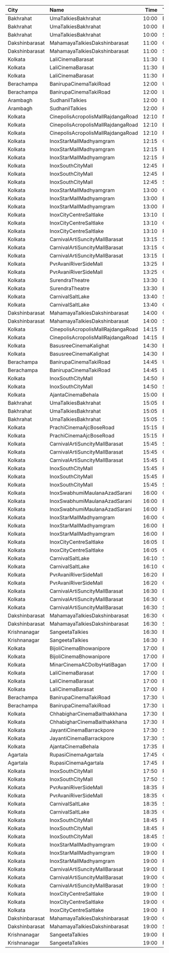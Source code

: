| City           | Name                               |  Time | Type         | Price | Capacity | Booked |
| :------------- | :--------------------------------- | ----: | :----------- | ----: | -------: | -----: |
| Bakhrahat      | UmaTalkiesBakhrahat                | 10:00 | Box          |  220₹ |       46 |     24 |
| Bakhrahat      | UmaTalkiesBakhrahat                | 10:00 | Balcony      |   70₹ |      102 |     21 |
| Bakhrahat      | UmaTalkiesBakhrahat                | 10:00 | SpecialClass |   70₹ |       80 |     80 |
| Dakshinbarasat | MahamayaTalkiesDakshinbarasat      | 11:00 | Goldclass    |  100₹ |       68 |     50 |
| Dakshinbarasat | MahamayaTalkiesDakshinbarasat      | 11:00 | Silverclass  |   70₹ |      160 |    140 |
| Kolkata        | LaliCinemaBarasat                  | 11:30 | DressCircle  |  100₹ |       22 |     16 |
| Kolkata        | LaliCinemaBarasat                  | 11:30 | Balcony      |   70₹ |      169 |    142 |
| Kolkata        | LaliCinemaBarasat                  | 11:30 | RearStall    |   50₹ |      270 |    216 |
| Berachampa     | BanirupaCinemaTakiRoad             | 12:00 | UpperStall   |   50₹ |       25 |      0 |
| Berachampa     | BanirupaCinemaTakiRoad             | 12:00 | LowerStall   |   40₹ |       25 |      0 |
| Arambagh       | SudhanilTalkies                    | 12:00 | Balcony      |   35₹ |      400 |    344 |
| Arambagh       | SudhanilTalkies                    | 12:00 | RearStall    |   25₹ |      412 |    370 |
| Kolkata        | CinepolisAcropolisMallRajdangaRoad | 12:10 | Normal       |  150₹ |       11 |      0 |
| Kolkata        | CinepolisAcropolisMallRajdangaRoad | 12:10 | Executive    |  150₹ |       32 |      1 |
| Kolkata        | CinepolisAcropolisMallRajdangaRoad | 12:10 | Premium      |  150₹ |       19 |      2 |
| Kolkata        | InoxStarMallMadhyamgram            | 12:15 | Club         |  112₹ |       52 |      0 |
| Kolkata        | InoxStarMallMadhyamgram            | 12:15 | Executive    |  112₹ |       17 |      0 |
| Kolkata        | InoxStarMallMadhyamgram            | 12:15 | Royal        |  140₹ |       37 |      0 |
| Kolkata        | InoxSouthCityMall                  | 12:45 | Premier      |  160₹ |       16 |      0 |
| Kolkata        | InoxSouthCityMall                  | 12:45 | Rr           |  280₹ |        8 |      0 |
| Kolkata        | InoxSouthCityMall                  | 12:45 | Silver       |  160₹ |       69 |      0 |
| Kolkata        | InoxStarMallMadhyamgram            | 13:00 | Club         |  112₹ |       46 |      0 |
| Kolkata        | InoxStarMallMadhyamgram            | 13:00 | Executive    |  112₹ |       13 |      0 |
| Kolkata        | InoxStarMallMadhyamgram            | 13:00 | Royal        |  140₹ |       31 |      0 |
| Kolkata        | InoxCityCentreSaltlake             | 13:10 | DressCircle  |  112₹ |       63 |      0 |
| Kolkata        | InoxCityCentreSaltlake             | 13:10 | Galleria     |  112₹ |       24 |      0 |
| Kolkata        | InoxCityCentreSaltlake             | 13:10 | Royale       |  112₹ |       12 |      0 |
| Kolkata        | CarnivalArtiSuncityMallBarasat     | 13:15 | Silver       |   90₹ |       20 |      0 |
| Kolkata        | CarnivalArtiSuncityMallBarasat     | 13:15 | Gold         |   90₹ |       30 |      0 |
| Kolkata        | CarnivalArtiSuncityMallBarasat     | 13:15 | Diamond      |  110₹ |       57 |      2 |
| Kolkata        | PvrAvaniRiverSideMall              | 13:25 | Prime        |  170₹ |       11 |      3 |
| Kolkata        | PvrAvaniRiverSideMall              | 13:25 | Classic      |  120₹ |      180 |     25 |
| Kolkata        | SurendraTheatre                    | 13:30 | DressCircle  |  110₹ |       24 |      0 |
| Kolkata        | SurendraTheatre                    | 13:30 | Balcony      |   50₹ |       46 |      3 |
| Kolkata        | CarnivalSaltLake                   | 13:40 | Silver       |  110₹ |      108 |      5 |
| Kolkata        | CarnivalSaltLake                   | 13:40 | Gold         |  200₹ |        6 |      0 |
| Dakshinbarasat | MahamayaTalkiesDakshinbarasat      | 14:00 | Goldclass    |  100₹ |       68 |     50 |
| Dakshinbarasat | MahamayaTalkiesDakshinbarasat      | 14:00 | Silverclass  |   70₹ |      160 |    140 |
| Kolkata        | CinepolisAcropolisMallRajdangaRoad | 14:15 | Normal       |  150₹ |       55 |      9 |
| Kolkata        | CinepolisAcropolisMallRajdangaRoad | 14:15 | Executive    |  150₹ |       67 |     19 |
| Kolkata        | BasusreeCinemaKalighat             | 14:30 | Balcony      |  110₹ |      320 |    247 |
| Kolkata        | BasusreeCinemaKalighat             | 14:30 | RearStall    |   80₹ |      700 |    499 |
| Berachampa     | BanirupaCinemaTakiRoad             | 14:45 | UpperStall   |   50₹ |       25 |      0 |
| Berachampa     | BanirupaCinemaTakiRoad             | 14:45 | LowerStall   |   40₹ |       25 |      0 |
| Kolkata        | InoxSouthCityMall                  | 14:50 | Premier      |  180₹ |       17 |      0 |
| Kolkata        | InoxSouthCityMall                  | 14:50 | Silver       |  200₹ |       72 |      0 |
| Kolkata        | AjantaCinemaBehala                 | 15:00 | Balcony      |  150₹ |      106 |     82 |
| Bakhrahat      | UmaTalkiesBakhrahat                | 15:05 | Box          |  220₹ |       46 |     24 |
| Bakhrahat      | UmaTalkiesBakhrahat                | 15:05 | Balcony      |   70₹ |      102 |     21 |
| Bakhrahat      | UmaTalkiesBakhrahat                | 15:05 | SpecialClass |   70₹ |       80 |     80 |
| Kolkata        | PrachiCinemaAjcBoseRoad            | 15:15 | Balcony      |  150₹ |      177 |    160 |
| Kolkata        | PrachiCinemaAjcBoseRoad            | 15:15 | FrontStall   |  100₹ |      306 |    273 |
| Kolkata        | CarnivalArtiSuncityMallBarasat     | 15:45 | Silver       |   90₹ |       20 |      0 |
| Kolkata        | CarnivalArtiSuncityMallBarasat     | 15:45 | Gold         |   90₹ |       30 |      0 |
| Kolkata        | CarnivalArtiSuncityMallBarasat     | 15:45 | Diamond      |  110₹ |       57 |      8 |
| Kolkata        | InoxSouthCityMall                  | 15:45 | Premier      |  180₹ |       16 |      0 |
| Kolkata        | InoxSouthCityMall                  | 15:45 | Rr           |  370₹ |        8 |      0 |
| Kolkata        | InoxSouthCityMall                  | 15:45 | Silver       |  200₹ |       62 |      0 |
| Kolkata        | InoxSwabhumiMaulanaAzadSarani      | 16:00 | Club         |  112₹ |       54 |      0 |
| Kolkata        | InoxSwabhumiMaulanaAzadSarani      | 16:00 | Executive    |  112₹ |       15 |      0 |
| Kolkata        | InoxSwabhumiMaulanaAzadSarani      | 16:00 | Royal        |  150₹ |        3 |      0 |
| Kolkata        | InoxStarMallMadhyamgram            | 16:00 | Club         |  112₹ |       17 |      0 |
| Kolkata        | InoxStarMallMadhyamgram            | 16:00 | Executive    |  112₹ |       16 |      0 |
| Kolkata        | InoxStarMallMadhyamgram            | 16:00 | Royal        |  140₹ |       21 |      0 |
| Kolkata        | InoxCityCentreSaltlake             | 16:05 | DressCircle  |  112₹ |       48 |      0 |
| Kolkata        | InoxCityCentreSaltlake             | 16:05 | Galleria     |  112₹ |       24 |      0 |
| Kolkata        | CarnivalSaltLake                   | 16:10 | Silver       |  110₹ |      108 |     17 |
| Kolkata        | CarnivalSaltLake                   | 16:10 | Gold         |  200₹ |        6 |      0 |
| Kolkata        | PvrAvaniRiverSideMall              | 16:20 | Prime        |  180₹ |       11 |      8 |
| Kolkata        | PvrAvaniRiverSideMall              | 16:20 | Classic      |  150₹ |      180 |     30 |
| Kolkata        | CarnivalArtiSuncityMallBarasat     | 16:30 | Diamond      |  110₹ |       59 |     18 |
| Kolkata        | CarnivalArtiSuncityMallBarasat     | 16:30 | Gold         |   90₹ |       30 |      8 |
| Kolkata        | CarnivalArtiSuncityMallBarasat     | 16:30 | Silver       |   90₹ |       20 |      0 |
| Dakshinbarasat | MahamayaTalkiesDakshinbarasat      | 16:30 | Goldclass    |  100₹ |       68 |     50 |
| Dakshinbarasat | MahamayaTalkiesDakshinbarasat      | 16:30 | Silverclass  |   70₹ |      160 |    140 |
| Krishnanagar   | SangeetaTalkies                    | 16:30 | Balcony      |   50₹ |      231 |    168 |
| Krishnanagar   | SangeetaTalkies                    | 16:30 | FirstClass   |   30₹ |      513 |    458 |
| Kolkata        | BijoliCinemaBhowanipore            | 17:00 | Balcony      |  100₹ |      188 |    146 |
| Kolkata        | BijoliCinemaBhowanipore            | 17:00 | RearStall    |   80₹ |      614 |    306 |
| Kolkata        | MinarCinemaACDolbyHatiBagan        | 17:00 | Balcony      |  150₹ |      274 |    196 |
| Kolkata        | LaliCinemaBarasat                  | 17:00 | DressCircle  |  100₹ |       22 |     16 |
| Kolkata        | LaliCinemaBarasat                  | 17:00 | Balcony      |   70₹ |      169 |    142 |
| Kolkata        | LaliCinemaBarasat                  | 17:00 | RearStall    |   50₹ |      270 |    216 |
| Berachampa     | BanirupaCinemaTakiRoad             | 17:30 | UpperStall   |   50₹ |       25 |      0 |
| Berachampa     | BanirupaCinemaTakiRoad             | 17:30 | LowerStall   |   40₹ |       25 |      0 |
| Kolkata        | ChhabigharCinemaBaithakkhana       | 17:30 | Balcony      |   80₹ |      144 |    114 |
| Kolkata        | ChhabigharCinemaBaithakkhana       | 17:30 | RearStall    |   60₹ |      502 |    287 |
| Kolkata        | JayantiCinemaBarrackpore           | 17:30 | SuperStall   |  200₹ |      183 |    145 |
| Kolkata        | JayantiCinemaBarrackpore           | 17:30 | Stall        |  200₹ |       39 |     39 |
| Kolkata        | AjantaCinemaBehala                 | 17:35 | Balcony      |  150₹ |      106 |     82 |
| Agartala       | RupasiCinemaAgartala               | 17:45 | GoldClass    |  150₹ |      205 |    131 |
| Agartala       | RupasiCinemaAgartala               | 17:45 | Recliners    |  350₹ |       16 |      4 |
| Kolkata        | InoxSouthCityMall                  | 17:50 | Premier      |  180₹ |       17 |      0 |
| Kolkata        | InoxSouthCityMall                  | 17:50 | Silver       |  200₹ |       58 |      0 |
| Kolkata        | PvrAvaniRiverSideMall              | 18:35 | Prime        |  180₹ |        6 |      1 |
| Kolkata        | PvrAvaniRiverSideMall              | 18:35 | Classic      |  150₹ |      100 |     23 |
| Kolkata        | CarnivalSaltLake                   | 18:35 | Silver       |  110₹ |      108 |      7 |
| Kolkata        | CarnivalSaltLake                   | 18:35 | Gold         |  200₹ |        6 |      2 |
| Kolkata        | InoxSouthCityMall                  | 18:45 | Premier      |  180₹ |       16 |      0 |
| Kolkata        | InoxSouthCityMall                  | 18:45 | Rr           |  370₹ |        4 |      0 |
| Kolkata        | InoxSouthCityMall                  | 18:45 | Silver       |  200₹ |       74 |      0 |
| Kolkata        | InoxStarMallMadhyamgram            | 19:00 | Club         |  112₹ |       29 |      0 |
| Kolkata        | InoxStarMallMadhyamgram            | 19:00 | Executive    |  112₹ |       16 |      0 |
| Kolkata        | InoxStarMallMadhyamgram            | 19:00 | Royal        |  140₹ |       15 |      0 |
| Kolkata        | CarnivalArtiSuncityMallBarasat     | 19:00 | Diamond      |  110₹ |       59 |      4 |
| Kolkata        | CarnivalArtiSuncityMallBarasat     | 19:00 | Gold         |   90₹ |       30 |      0 |
| Kolkata        | CarnivalArtiSuncityMallBarasat     | 19:00 | Silver       |   90₹ |       20 |      0 |
| Kolkata        | InoxCityCentreSaltlake             | 19:00 | DressCircle  |  112₹ |       50 |      0 |
| Kolkata        | InoxCityCentreSaltlake             | 19:00 | Galleria     |  112₹ |       24 |      0 |
| Kolkata        | InoxCityCentreSaltlake             | 19:00 | Royale       |  112₹ |        6 |      0 |
| Dakshinbarasat | MahamayaTalkiesDakshinbarasat      | 19:00 | Goldclass    |  100₹ |       68 |     50 |
| Dakshinbarasat | MahamayaTalkiesDakshinbarasat      | 19:00 | Silverclass  |   70₹ |      160 |    140 |
| Krishnanagar   | SangeetaTalkies                    | 19:00 | Balcony      |   50₹ |      231 |    165 |
| Krishnanagar   | SangeetaTalkies                    | 19:00 | FirstClass   |   30₹ |      513 |    454 |